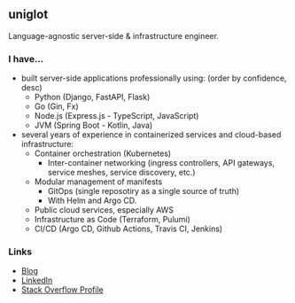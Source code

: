 ## uniglot

Language-agnostic server-side & infrastructure engineer.

### I have...

- built server-side applications professionally using: (order by confidence, desc)
  - Python (Django, FastAPI, Flask)
  - Go (Gin, Fx)
  - Node.js (Express.js - TypeScript, JavaScript)
  - JVM (Spring Boot - Kotlin, Java)
- several years of experience in containerized services and cloud-based infrastructure:
  - Container orchestration (Kubernetes)
    - Inter-container networking (ingress controllers, API gateways, service meshes, service discovery, etc.)
  - Modular management of manifests
    - GitOps (single reposotiry as a single source of truth)
    - With Helm and Argo CD.
  - Public cloud services, especially AWS
  - Infrastructure as Code (Terraform, Pulumi)
  - CI/CD (Argo CD, Github Actions, Travis CI, Jenkins)
  
### Links

- [Blog](https://www.uniglot.dev/)
- [LinkedIn](https://www.linkedin.com/in/laviande22/)
- [Stack Overflow Profile](https://stackoverflow.com/users/10356310/uniglot)
